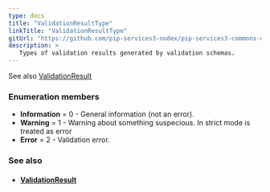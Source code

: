 ```yaml
---
type: docs
title: "ValidationResultType"
linkTitle: "ValidationResultType"
gitUrl: "https://github.com/pip-services3-nodex/pip-services3-commons-nodex"
description: >
   Types of validation results generated by validation schemas.
---
```


See also [ValidationResult](../validation_result)


### Enumeration members

- **Information** = 0 - General information (not an error).
- **Warning** = 1 - Warning about something suspecious. In strict mode is treated as error
- **Error** = 2 - Validation error.

### See also
- #### [ValidationResult](../validation_result)